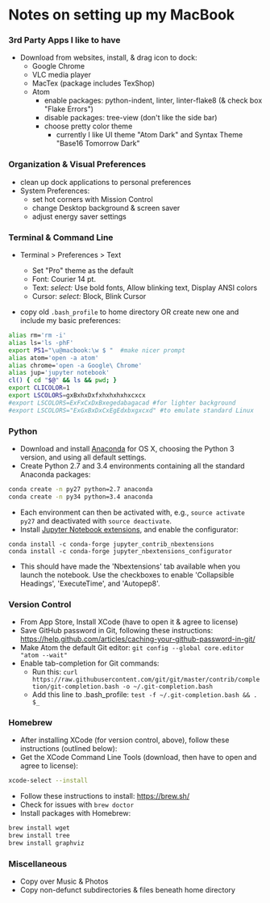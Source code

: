 # Notes on setting up my MacBook


### 3rd Party Apps I like to have

- Download from websites, install, & drag icon to dock:
   - Google Chrome
   - VLC media player
   - MacTex (package includes TexShop)
   - Atom
     - enable packages: python-indent, linter, linter-flake8 (& check box "Flake Errors")
     - disable packages: tree-view (don't like the side bar)
     - choose pretty color theme
       - currently I like UI theme "Atom Dark" and Syntax Theme "Base16 Tomorrow Dark"


### Organization & Visual Preferences

- clean up dock applications to personal preferences
- System Preferences:
	- set hot corners with Mission Control
	- change Desktop background & screen saver
	- adjust energy saver settings


### Terminal & Command Line

- Terminal > Preferences > Text
  - Set "Pro" theme as the default
  - Font: Courier 14 pt.
  - Text: *select:* Use bold fonts, Allow blinking text, Display ANSI colors
  - Cursor: *select:* Block, Blink Cursor

- copy old ```.bash_profile``` to home directory OR create new one and
include my basic preferences:
```sh
alias rm='rm -i'
alias ls='ls -phF'
export PS1="\u@macbook:\w $ "  #make nicer prompt
alias atom='open -a atom'
alias chrome='open -a Google\ Chrome'
alias jup='jupyter notebook'
cl() { cd "$@" && ls && pwd; }
export CLICOLOR=1
export LSCOLORS=gxBxhxDxfxhxhxhxhxcxcx
#export LSCOLORS=ExFxCxDxBxegedabagacad #for lighter background
#export LSCOLORS="ExGxBxDxCxEgEdxbxgxcxd" #to emulate standard Linux
```

### Python
- Download and install [Anaconda](https://www.continuum.io/downloads) for OS X,
choosing the Python 3 version, and using all default settings.
- Create Python 2.7 and 3.4 environments containing all the standard Anaconda packages:
```sh
conda create -n py27 python=2.7 anaconda
conda create -n py34 python=3.4 anaconda
```
- Each environment can then be activated with, e.g., ```source activate py27``` and deactivated with ```source deactivate```.
- Install [Jupyter Notebook extensions](http://jupyter-contrib-nbextensions.readthedocs.io/en/latest/index.html), and enable the configurator:
```
conda install -c conda-forge jupyter_contrib_nbextensions
conda install -c conda-forge jupyter_nbextensions_configurator
```
- This should have made the 'Nbextensions' tab available when you launch the notebook. Use the checkboxes to enable 'Collapsible Headings', 'ExecuteTime', and 'Autopep8'.

### Version Control
- From App Store, Install XCode (have to open it & agree to license)
- Save GitHub password in Git, following these instructions:
https://help.github.com/articles/caching-your-github-password-in-git/
- Make Atom the default Git editor: ```git config --global core.editor "atom --wait"```
- Enable tab-completion for Git commands:
  - Run this: ```curl https://raw.githubusercontent.com/git/git/master/contrib/completion/git-completion.bash -o ~/.git-completion.bash```
  - Add this line to .bash\_profile: ```test -f ~/.git-completion.bash && . $_```

### Homebrew
- After installing XCode (for version control, above), follow these
  instructions (outlined below):
- Get the XCode Command Line Tools (download, then have
to open and agree to license):
```sh
xcode-select --install
```
- Follow these instructions to install: https://brew.sh/
- Check for issues with ```brew doctor```
- Install packages with Homebrew:
```sh
brew install wget
brew install tree
brew install graphviz
```

### Miscellaneous
- Copy over Music & Photos
- Copy non-defunct subdirectories & files beneath home directory
